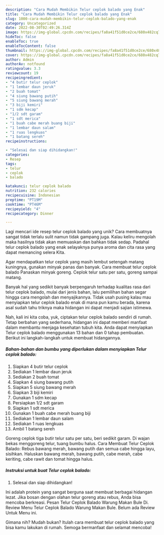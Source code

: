 ```yaml
---
description: "Cara Mudah Membikin Telur ceplok balado yang Enak"
title: "Cara Mudah Membikin Telur ceplok balado yang Enak"
slug: 1000-cara-mudah-membikin-telur-ceplok-balado-yang-enak
category: Uncategorized
date: 2022-08-30T02:49:26.314Z
image: https://img-global.cpcdn.com/recipes/fa8a41f51d0ce2ce/680x482cq70/telur-ceplok-balado-foto-resep-utama.jpg
hideToc: false
enableToc: true
enableTocContent: false
thumbnail: https://img-global.cpcdn.com/recipes/fa8a41f51d0ce2ce/680x482cq70/telur-ceplok-balado-foto-resep-utama.jpg
cover: https://img-global.cpcdn.com/recipes/fa8a41f51d0ce2ce/680x482cq70/telur-ceplok-balado-foto-resep-utama.jpg
author: Admin
authorAv: notfound
ratingvalue: 3.3
reviewcount: 19
recipeingredient:
- "4 butir telur ceplok"
- "1 lembar daun jeruk"
- "2 buah tomat"
- "4 siung bawang putih"
- "5 siung bawang merah"
- "3 biji kemiri"
- "1 sdm kecap"
- "1/2 sdt garam"
- "1 sdt merica"
- "1 buah cabe merah buang biji"
- "1 lembar daun salam"
- "1 ruas lengkuas"
- "1 batang sereh"
recipeinstructions:

- "Selesai dan siap dihidangkan!"
categories:
- Resep
tags:
- telur
- ceplok
- balado

katakunci: telur ceplok balado 
nutrition: 232 calories
recipecuisine: Indonesian
preptime: "PT19M"
cooktime: "PT46M"
recipeyield: "4"
recipecategory: Dinner

---
```





Lagi mencari ide resep telur ceplok balado yang unik? Cara membuatnya sangat tidak terlalu sulit namun tidak gampang juga. Kalau keliru mengolah maka hasilnya tidak akan memuaskan dan bahkan tidak sedap. Padahal telur ceplok balado yang enak selayaknya punya aroma dan cita rasa yang dapat memancing selera Kita.





Agar mendapatkan telur ceplok yang masih lembut setengah matang kuningnya, gunakan minyak panas dan banyak. Cara membuat telur ceplok balado Panaskan minyak goreng. Ceplok telur satu per satu, goreng sampai matang.

Banyak hal yang sedikit banyak berpengaruh terhadap kualitas rasa dari telur ceplok balado, mulai dari jenis bahan, lalu pemilihan bahan segar hingga cara mengolah dan menyajikannya. Tidak usah pusing kalau mau menyiapkan telur ceplok balado enak di mana pun kamu berada, karena asal sudah tahu triknya maka hidangan ini dapat menjadi sajian istimewa.






Nah, kali ini kita coba, yuk, ciptakan telur ceplok balado sendiri di rumah. Tetap berbahan yang sederhana, hidangan ini dapat memberi manfaat dalam membantu menjaga kesehatan tubuh kita. Anda dapat menyiapkan Telur ceplok balado menggunakan 13 bahan dan 0 tahap pembuatan. Berikut ini langkah-langkah untuk membuat hidangannya.

<!--inarticleads1-->

##### Bahan-bahan dan bumbu yang diperlukan dalam menyiapkan Telur ceplok balado:

1. Siapkan 4 butir telur ceplok
1. Sediakan 1 lembar daun jeruk
1. Sediakan 2 buah tomat
1. Siapkan 4 siung bawang putih
1. Siapkan 5 siung bawang merah
1. Siapkan 3 biji kemiri
1. Gunakan 1 sdm kecap
1. Persiapkan 1/2 sdt garam
1. Siapkan 1 sdt merica
1. Gunakan 1 buah cabe merah buang biji
1. Sediakan 1 lembar daun salam
1. Sediakan 1 ruas lengkuas
1. Ambil 1 batang sereh


Goreng ceplok tiga butir telur satu per satu, beri sedikit garam. Di wajan bekas menggoreng telur, tuang bumbu halus. Cara Membuat Telur Ceplok Balado: Rebus bawang merah, bawang putih dan semua cabe hingga layu, sisihkan. Haluskan bawang merah, bawang putih, cabe merah, cabe keriting, cabe rawit dan tomat hingga halus. 

<!--inarticleads2-->

##### Instruksi untuk buat Telur ceplok balado:


1. Selesai dan siap dihidangkan!

Ini adalah protein yang sangat berguna saat membuat berbagai hidangan lezat. Jika bosan dengan olahan telur goreng atau rebus, Anda bisa mencoba berkreasi. Pesan Telur Ceplok Balado Warung Makan Bule Di. Review Menu Telur Ceplok Balado Warung Makan Bule. Belum ada Review Untuk Menu ini. 

Gimana nih? Mudah bukan? Itulah cara membuat telur ceplok balado yang bisa kamu lakukan di rumah. Semoga bermanfaat dan selamat mencoba!
